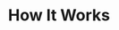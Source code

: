 ---
title: How It Works
sections:
  - type: hero_section
    title: How does our System Work?
    align: center
  - type: content_section
    content: >
      ![](/images/evolution.png)
  - type: content_card
    title: Startup
    content: >-
      <h3>Physical setup</h3>
      The robot needs to travel up and down a ramp to get on and off the train. Once in the carriage, it will centre itself using the included stickers placed on doors.


      ![](/images/yellow_sticker.png "sticker")


      As it goes down the aisle, the left distance sensor is used to detect the presence of a table. Upon reaching a table, the robot moves into position to begin wiping as well as opening its bin compartment. It first assesses whether there are any valuables in the way before wiping, and avoids cleaning the section if so. If it deems the section clear of valuables, the robot will wipe with a sponge attached to the end of the arm to clean the table, while pulling rubbish towards it and into the integrated bin. Once a table has been cleaned, the robot reverts back to detecting tables, finding and cleaning them as it goes, as well as turning around at the end of carriage around to clean the other side of the carriage. Once all the tables have been cleaned and the robot has reached the door it came in through, the front camera is used to detect the button to operate the door, cleaning it before pressing it to exit the carriage.

      <h3>App Setup</h3>
      Railly Clean will work directly out of the box.
      A mobile app is also provided to allow our customers to enter in certain setup parameters to customise and optimise Railly Clean to different trains, right on your smartphones.

      Please ensure that your smartphone has Bluetooth enabled and is connected to the Internet—this allows us to bring Railly Clean important updates!

      Once you have installed and opened the app, you will see a page to enter in different parameters.
      The guide provides you an overview on how to set up the parameters.

      Select the model number of the robot UUID picked up by the phone’s Bluetooth connection.

      Please fill in **Table Height**, **Aisle Width** and **Pole Width** to optimise the robot’s performance.

      Tap **Confirm Configurations** to finish the process. Clicking this button will transfer the environment setup data to the robot.


      ![](/images/app.png "App")

  - type: content_card
    title: The Arm
    content: >-

      One of the key components of the robot is the arm: this part of the robot underwent the most changes as the project progressed. Initially the design planned to use a pre-made arm (the Pincher X 100 Robotic Arm). However, its small size was rather ineffective for the job. The second iteration of the arm was a two-section arm that allowed for movement in the middle joint. While it worked well for wiping tables, the arm principally was too large and didn’t tuck down to a small enough size for moving through the carriage's door.

      ![](/images/2secsweep.png)

      This new arm allows the same sweeping motion as the initial design but is much more flexible, allowing the arm to tuck into a smaller volume when not in use. The final design initially proved difficult to control; the additional joint required creating a new dedicated kinematics function to calculate the position and force the motors need to carry out the sweeping motion. Despite this initial setback, the arm now has a smooth and consistent sweeping motion which cleans the table and pushes rubbish into its bin.

      ![](/images/armlabelled.png)


  - type: content_card
    title: Cleaning head
    content: >-

      The cleaning head is located at the end of the arm. It includes a sponge, a main flat section with a pressure sensor on the bottom and an appendage which is used to clean and press buttons.

      The sponge is used to clean the tables by applying a cleaning solution as the arm wipes. The pressure sensor is used for feedback, so the controller can check that the robot is applying enough pressure on the table to clean effectively and can adjust the position of the arm accordingly. The flat shape of the head allows rubbish to be pushed towards the bin. The ‘wings’ on either side of the head are used to prevent rubbish from being pushed out of the way, guiding it instead into the middle of the head so it ends up in the bin.

      ![](/images/headlabel.png)


  - type: content_card
    title: Robot Base
    content: >-


      Initially our robot was created using the TIAGo Base included with Webots. This off-the-shelf component allowed us to begin working on the movement and detection functions of the robot immediately. However the base included several components that we didn’t need and was unstable, lacking the ability to turn nicely in a confined area. Taking inspiration from the KUKA youBot (also included with Webots), we created a new base that uses omnidirectional mecanum wheels. These wheels' unique design allows the robot to move in all four directions without rotating. This design change not only makes the cleaning process faster, but also makes the robot more efficient with less time spent on turning and correcting its position.

      ![](/images/baselabelled.png)


  - type: content_card
    title: Bin
    content: >-


      The main body of the robot is hollow, allowing 0.08<sup>3</sup> of rubbish swept off tables to be stored in a bin bag put in the compartment by the cleaner. On the bin side of the robot, the body is split in half: the top section is hinged and controlled by a motor, allowing access to the bin interior, while the bottom section houses the side distance sensor used for detecting tables. When the system is in place for wiping a table, the bin opens outward for rubbish to fall in. During normal movement the bin is closed. Inside the bin, a ceiling sensor is used to determine the rubbish collection level.


      ![](/images/binlabelled.png)


  - type: content_card
    title: Table Detection
    content: >-


      Railly Clean has a dedicated set of distance sensors on its sides. As the system moves through the carriage, the sensors are constantly scanning perpendicular to the direction of movement. The readings are fed back into the controller. The controller detects a table when a set of successive readings match the pattern for a train table, indicating that the robot just moved from a seat to empty space to the table pole. The robot then has to move back to the edge of table and starts the cleaning process, in which the robot computes and carries out as many sweeps as needed at the table.

      ![](/images/tabledetectlabelled.png)


  - type: content_card
    title: Table Wiping
    content: >-


      The robot controller calculates the distance that the arm needs to extend out based on the readings of the left distance sensor. The kinematics function then calculates the joint positions necessary to complete a cleaning sweep of that section of the table. In the case of unexpected failure during a sweep, the robot will simply tuck the arm back into its deactivated position, and then attempt the next sweep. This added fail-safe mechanism improves the system robustness by preventing the robot from getting stuck during its run.

      ![](/images/wipelabelled.png)


  - type: content_card
    title: Valuable Detection
    content: >-

      To make sure that Railly Clean does not clear tables where passengers might have left their valuables behind, we have created a valuable detection algorithm. To do this we have trained a classification model to distinguish between cleanable and valuable items and surfaces. We achieved this by using transfer learning and retraining the SOTA EfficientNet model for image classification. We used Tensorflow to train out model and create a tflite version which is optimized to work on devices with lower computational power like a Raspberry Pi. This means our model can work and give inferences entirely locally without relying on an hosted API making it secure and privacy friendly. By the help of a large dataset of pictures we collected, we were successfully able to repurpose the general image classification EfficientNet model to a highly accurate valuable vs cleanable classifier. The accuracy of our classifications is around 99%! Now whenever we detect a table, we first take a picture, which our model classifies as valuable or cleanable. The robot will skip to the next section of the table upon classifying an object as valuable.


      A demo of this model is available [here](/playground) to explore.

  - type: content_card
    title: Navigation
    content: >-


      Railly Clean uses a combination of object recognition and side distance sensors to keep itself centred in the aisle. Two distance sensors on the left and right side of the robot, pointing at the walls, provide feedback about the position relative to the sides of the train. The robot uses an image recognition algorithm on the input from the camera to detect the sticker at either end of the carriage, adjusting its rotation relative to the location of the sticker.


      ![](/images/centerlabelled.png)



  - type: content_card
    title: Collision Avoidance
    content: >-


      Railly clean was built with safety in mind. Inputs from the distance sensors are continually fed into the controller to make sure that the robot isn’t about to collide with anything. In the event of an object being in the way of the robot, it uses its camera to distinguish between the end of the carriage (identified by the included sticker) and any other object that may be cause an obstruction.


  - type: content_card
    title: Button Detection
    content: >-

      One of the features of the system is cleaning and operating buttons. This is an important feature as the robot navigates the train and moves in and out of carriages autonomously. Railly Clean uses image recognition to identify buttons. Once a button has been identified, the image from the camera is passed to the controller for vision processing in Python. The position in 2D from the camera is converted to a 3D position relative to the arm. The kinematics controller then calculates the movements required to move the button pressing appendage to the button, before prompting the robot to press.

      ![](/images/buttonlabelled.png)
    
  - type: content_card
    title: Check out our handy user guide
    content: >-

      <iframe src="/pdf/SDP-Group10-User-Guide.pdf" width="100%" height="780"></iframe>
seo:
  title: How It Works
  description: ""
  extra:
    - name: ""
      value: ""
      keyName: name
  type: stackbit_page_meta
layout: advanced
---